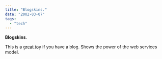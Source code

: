 ```yaml
---
title: "Blogskins."
date: "2002-03-07"
tags: 
  - "tech"
---
```


**Blogskins**.

This is a [great toy](http://www.blogskins.com/) if you have a blog. Shows the power of the web services model.
